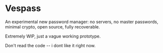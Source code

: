 # Vespass

An experimental new password manager: no servers, no master passwords, minimal crypto, open source, fully recoverable.

Extremely WIP, just a vague working prototype.

Don't read the code -- i dont like it right now.